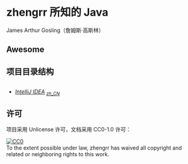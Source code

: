 # zhengrr 所知的 Java

James Arthur Gosling（詹姆斯·高斯林）

## Awesome

## 项目目录结构

```txt

```

*   [*IntelliJ IDEA*](https://jetbrains.com/idea/) <sub>
        [*zh_CN*](https://github.com/pingfangx/jetbrains-in-chinese/tree/master/IntelliJIDEA) </sub>

## 许可

项目采用 Unlicense 许可，文档采用 CC0-1.0 许可：

<p xmlns:dct="https://purl.org/dc/terms/">
  <a rel="license"
     href="https://creativecommons.org/publicdomain/zero/1.0/">
    <img src="https://licensebuttons.net/p/zero/1.0/88x31.png" style="border-style: none;" alt="CC0" />
  </a>
  <br />
  To the extent possible under law,
  <span resource="[_:publisher]" rel="dct:publisher">
    <span property="dct:title">zhengrr</span></span>
  has waived all copyright and related or neighboring rights to this work.
</p>
